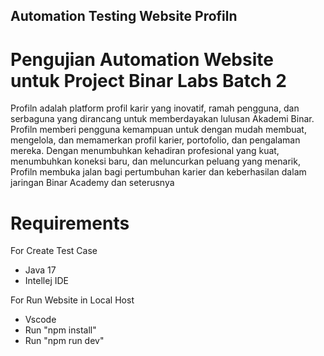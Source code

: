 ## Automation Testing Website Profiln

# Pengujian Automation Website untuk Project Binar Labs Batch 2

Profiln adalah platform profil karir yang inovatif, ramah pengguna, dan serbaguna yang dirancang untuk memberdayakan lulusan Akademi Binar. Profiln memberi pengguna kemampuan untuk dengan mudah membuat, mengelola, dan memamerkan profil karier, portofolio, dan pengalaman mereka. Dengan menumbuhkan kehadiran profesional yang kuat, menumbuhkan koneksi baru, dan meluncurkan peluang yang menarik, Profiln membuka jalan bagi pertumbuhan karier dan keberhasilan dalam jaringan Binar Academy dan seterusnya

# Requirements
For Create Test Case
- Java 17
- Intellej IDE

For Run Website in Local Host
- Vscode
- Run "npm install"
- Run "npm run dev"
  

